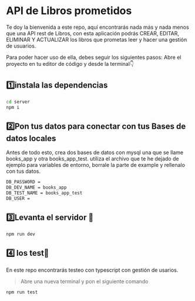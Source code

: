 # API de Libros prometidos
Te doy la bienvenida a este repo, aquí encontrarás nada más y nada menos que una API rest de Libros, con esta aplicación podrás CREAR, EDITAR, ELIMINAR Y ACTUALIZAR los libros que prometas leer y hacer una gestión de usuarios.

Para poder hacer uso de ella, debes seguir los siguientes pasos:
Abre el proyecto en tu editor de código y desde la terminal👇
## 1️⃣instala las dependencias
```sh
cd server
npm i
```
## 2️⃣Pon tus datos para conectar con tus Bases de datos locales
Antes de todo esto, crea dos bases de datos con mysql una que se llame books_app y otra books_app_test.
utiliza el archivo que te he dejado de ejemplo para variables de entorno, borrale la parte de example y rellenalo con tus datos. 
```sh
DB_PASSWORD = 
DB_DEV_NAME = books_app
DB_TEST_NAME = books_app_test
DB_USER = 
```
## 3️⃣Levanta el servidor 🚀
```sh
npm run dev
```

## 4️⃣ los test🧪
En este repo encontrarás testeo con typescript con gestión de usarios.
>Abre una nueva terminal y pon el siguiente comando
```sh
npm run test
```
